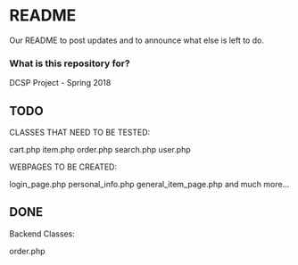 # README #

Our README to post updates and to announce what else is left to do.

### What is this repository for? ###

DCSP Project - Spring 2018

## TODO ##

CLASSES THAT NEED TO BE TESTED:

cart.php
item.php
order.php
search.php
user.php

WEBPAGES TO BE CREATED:

login_page.php
personal_info.php
general_item_page.php
and much more...

## DONE ##

Backend Classes:

order.php

